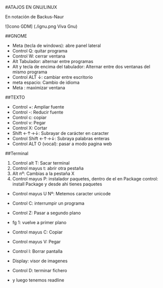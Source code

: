 #ATAJOS EN GNU/LINUX

En notación de Backus-Naur

![Icono GDM] (./ignu.png Viva Gnu)

##GNOME

- Meta (tecla de windows): abre panel lateral
- Control Q: quitar programa
- Control W: cerrar ventana
- Alt Tabulador: alternar entre programas
- Alt y tecla de encima del tabulador: Alternar entre dos ventanas del mismo programa
- Control ALT ↓: cambiar entre escritorio
- meta espacio: Cambio de idioma
- Meta : maximizar ventana

##TEXTO

- Control +: Ampliar fuente
- Control -: Reducir fuente
- Control c: copiar
- Control v: Pegar
- Control X: Cortar
- Shift ←↑→↓: Subrayar de carácter en caracter
- Control Shift ←↑→↓: Subraya palabras enteras
- Control ALT O (vocal): pasar a modo pagina web 

##Terminal

1. Control alt T: Sacar terminal
1. Control mayus t: abrir otra pestaña
1. Alt nº: Cambias a la pestaña X
1. Control mayus P: instalador paquetes, dentro de el en Package control: install Package y desde ahi tienes paquetes 
- Control mayus U Nº: Metemos caracter unicode

- Control C: interrumpir un programa
- Control Z: Pasar a segundo plano
- fg 1: vuelve a primer plano

- Control mayus C: Copiar
- Control mayus V: Pegar
- Control l: Borrar pantalla
- Display: visor de imagenes
- Control D: terminar fichero

- y luego tenemos readline

